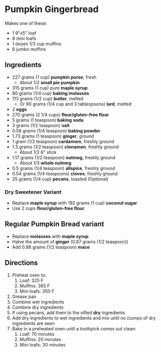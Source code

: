 # Pumpkin Gingerbread

Makes one of these:

- 1 9"x5" loaf
- 8 mini loafs
- 1 dozen 1/3 cup muffins
- 6 jumbo muffins

## Ingredients

- 227 grams (1 cup) **pumpkin puree**, fresh
    - About 1/2 **small pie pumpkin**
- 315 grams (1 cup) pure **maple syrup**
- 80 grams (1/4 cup) **baking molasses**
- 113 grams (1/2 cup) **butter**, melted
    - Or 90 grams (1/4 cup and 3 tablespoons) **lard**, melted
- 2 **eggs**
- 270 grams (2 1/4 cups) **flour/gluten-free flour**
- 5 grams (1 teaspoon) **baking soda**
- 3 grams (1/2 teaspoon) **salt**
- 0.58 grams (1/4 teaspoon) **baking powder**
- 1.73 grams (1 teaspoon) **ginger**, ground
- 1 gram (1/2 teaspoon) **cardamom**, freshly ground
- 1.3 grams (1/2 teaspoon) **cinnamon**, freshly ground
    - About 1/2 6" stick
- 1.17 grams (1/2 teaspoon) **nutmeg**, freshly ground
    - About 1/3 **whole nutmeg**
- 0.5 grams (1/4 teaspoon) **allspice**, freshly ground
- 0.54 grams (1/4 teaspoons) **cloves**, freshly ground
- 25 grams (1/4 cup) **pecans**, toasted (Optional)

### Dry Sweetener Variant

- Replace **maple syrup** with 192 grams (1 cup) **coconut sugar**
- Use 2 cups **flour/gluten-free flour**

## Regular Pumpkin Bread variant

- Replace **molasses** with **maple syrup**
- Halve the amount of **ginger** (0.87 grams (1/2 teaspoon))
- Add 0.88 grams (1/2 teaspoon) **mace**

## Directions

1. Preheat oven to:
    1. Loaf: 325 F
    1. Muffins: 365 F
    1. Mini loafs: 350 F
1. Grease pan
1. Combine wet ingredients
1. Combine dry ingredients
1. If using pecans, add them to the sifted **dry** ingredients
1. Add dry ingredients to wet ingredients and mix until no clumps of dry ingredients are seen
1. Bake in a preheated oven until a toothpick comes out clean:
    1. Loaf: 70 minutes
    1. Muffins: 20 minutes
    1. Mini loafs: 30 minutes
